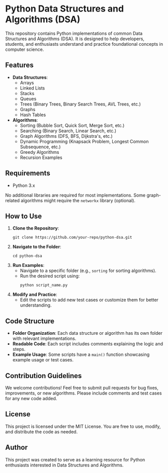
# Python Data Structures and Algorithms (DSA)

This repository contains Python implementations of common Data Structures and Algorithms (DSA). It is designed to help developers, students, and enthusiasts understand and practice foundational concepts in computer science.

## Features
- **Data Structures**:
  - Arrays
  - Linked Lists
  - Stacks
  - Queues
  - Trees (Binary Trees, Binary Search Trees, AVL Trees, etc.)
  - Graphs
  - Hash Tables
- **Algorithms**:
  - Sorting (Bubble Sort, Quick Sort, Merge Sort, etc.)
  - Searching (Binary Search, Linear Search, etc.)
  - Graph Algorithms (DFS, BFS, Dijkstra's, etc.)
  - Dynamic Programming (Knapsack Problem, Longest Common Subsequence, etc.)
  - Greedy Algorithms
  - Recursion Examples

## Requirements
- Python 3.x

No additional libraries are required for most implementations. Some graph-related algorithms might require the `networkx` library (optional).

## How to Use
1. **Clone the Repository**:
   ```
   git clone https://github.com/your-repo/python-dsa.git
   ```
2. **Navigate to the Folder**:
   ```
   cd python-dsa
   ```
3. **Run Examples**:
   - Navigate to a specific folder (e.g., `sorting` for sorting algorithms).
   - Run the desired script using:
     ```
     python script_name.py
     ```
4. **Modify and Practice**:
   - Edit the scripts to add new test cases or customize them for better understanding.

## Code Structure
- **Folder Organization**: Each data structure or algorithm has its own folder with relevant implementations.
- **Readable Code**: Each script includes comments explaining the logic and steps.
- **Example Usage**: Some scripts have a `main()` function showcasing example usage or test cases.

## Contribution Guidelines
We welcome contributions! Feel free to submit pull requests for bug fixes, improvements, or new algorithms. Please include comments and test cases for any new code added.

## License
This project is licensed under the MIT License. You are free to use, modify, and distribute the code as needed.

## Author
This project was created to serve as a learning resource for Python enthusiasts interested in Data Structures and Algorithms.

